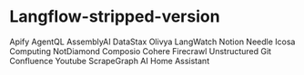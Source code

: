 # Langflow-stripped-version
Apify
AgentQL
AssemblyAI
DataStax
Olivya
LangWatch
Notion
Needle
Icosa Computing
NotDiamond
Composio
Cohere
Firecrawl
Unstructured
Git
Confluence
Youtube
ScrapeGraph AI
Home Assistant

